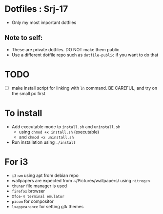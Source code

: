 # Dotfiles : Srj-17
- Only my most important dotfiles
## Note to self:
- These are private dotfiles. DO NOT make them public
- Use a different dotfile repo such as `dotfile-public` if you want to do that

# TODO
- [ ] make install script for linking with `ln` command. BE CAREFUL, and try on the small pc first

# To install
- Add executable mode to `install.sh` and `uninstall.sh` 
    - using `chmod +x install.sh` (executable)
    - and `chmod +x uninstall.sh`
- Run installation using `./install`

# For i3
- `i3-wm` using apt from debian repo
- wallpapers are expected from ~/Pictures/wallpapers/ using `nitrogen`
- `thunar` file manager is used
- `firefox` browser
- `Xfce-4 terminal emulator`
- `picom` for compositor
- `lxappearance` for setting gtk themes
